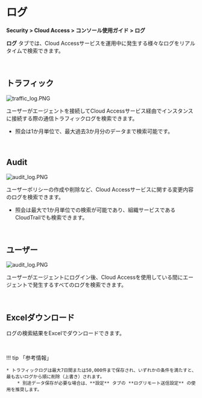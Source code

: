 # ログ

**Security > Cloud Access > コンソール使用ガイド > ログ**

**ログ** タブでは、Cloud Accessサービスを運用中に発生する様々なログをリアルタイムで検索できます。

<br>

## トラフィック

![traffic_log.PNG](https://kr1-api-object-storage.nhncloudservice.com/v1/AUTH_2acdfabf4efe4efc8a04c00b348110c9/cdn_origin/prod_cloud_access/2025.06.24/traffic_log.png)

ユーザーがエージェントを接続してCloud Accessサービス経由でインスタンスに接続する際の通信トラフィックログを検索できます。
* 照会は1か月単位で、最大過去3か月分のデータまで検索可能です。

<br>

## Audit

![audit_log.PNG](https://kr1-api-object-storage.nhncloudservice.com/v1/AUTH_2acdfabf4efe4efc8a04c00b348110c9/cdn_origin/prod_cloud_access/2025.06.24/audit_log.png)

ユーザーポリシーの作成や削除など、Cloud Accessサービスに関する変更内容のログを検索できます。
* 照会は最大で1か月単位での検索が可能であり、組織サービスであるCloudTrailでも検索できます。

<br>

## ユーザー

![audit_log.PNG](https://kr1-api-object-storage.nhncloudservice.com/v1/AUTH_2acdfabf4efe4efc8a04c00b348110c9/cdn_origin/prod_cloud_access/2025.06.24/user_log.png)

ユーザーがエージェントにログイン後、Cloud Accessを使用している間にエージェントで発生するすべてのログを検索できます。

<br>

## Excelダウンロード

ログの検索結果をExcelでダウンロードできます。

<br>

!!! tip 「参考情報」

    * トラフィックログは最大7日間または50,000件まで保存され、いずれかの条件を満たすと、最も古いログから順に削除（上書き）されます。
        * 別途データ保存が必要な場合は、**設定** タブの **ログリモート送信設定** の使用を推奨します。
